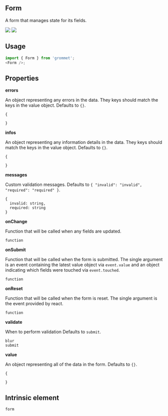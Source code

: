 ## Form

A form that manages state for its fields.

[![](https://cdn-images-1.medium.com/fit/c/120/120/1*TD1P0HtIH9zF0UEH28zYtw.png)](https://storybook.grommet.io/?selectedKind=Form&full=0&addons=0&stories=1&panelRight=0) [![](https://codesandbox.io/static/img/play-codesandbox.svg)](https://codesandbox.io/s/github/grommet/grommet-sandbox?initialpath=form&module=%2Fsrc%2FForm.js)

## Usage

```javascript
import { Form } from 'grommet';
<Form />;
```

## Properties

**errors**

An object representing any errors in the data. They keys should
match the keys in the value object. Defaults to `{}`.

```
{

}
```

**infos**

An object representing any information details in the data.
They keys should match the keys in the value object. Defaults to `{}`.

```
{

}
```

**messages**

Custom validation messages. Defaults to `{ "invalid": "invalid", "required": "required" }`.

```
{
  invalid: string,
  required: string
}
```

**onChange**

Function that will be called when any fields are updated.

```
function
```

**onSubmit**

Function that will be called when the form is submitted. The
single argument is an event containing the latest value object
via `event.value` and an object indicating which fields were
touched via `event.touched`.

```
function
```

**onReset**

Function that will be called when the form is reset. The
single argument is the event provided by react.

```
function
```

**validate**

When to perform validation Defaults to `submit`.

```
blur
submit
```

**value**

An object representing all of the data in the form. Defaults to `{}`.

```
{

}
```

## Intrinsic element

```
form
```

